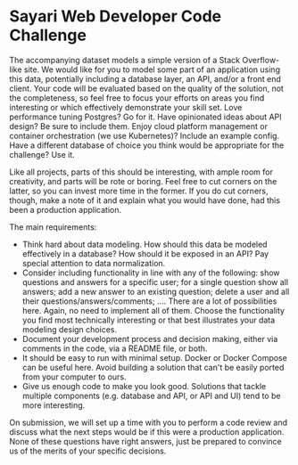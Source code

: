# Sayari Web Developer Code Challenge

The accompanying dataset models a simple version of a Stack Overflow-like site. We would like for you to model some part of an application using this data, potentially including a database layer, an API, and/or a front end client. Your code will be evaluated based on the quality of the solution, not the completeness, so feel free to focus your efforts on areas you find interesting or which effectively demonstrate your skill set. Love performance tuning Postgres? Go for it. Have opinionated ideas about API design? Be sure to include them. Enjoy cloud platform management or container orchestration (we use Kubernetes)? Include an example config. Have a different database of choice you think would be appropriate for the challenge? Use it.

Like all projects, parts of this should be interesting, with ample room for creativity, and parts will be rote or boring. Feel free to cut corners on the latter, so you can invest more time in the former. If you do cut corners, though, make a note of it and explain what you would have done, had this been a production application.

The main requirements:
* Think hard about data modeling. How should this data be modeled effectively in a database? How should it be exposed in an API? Pay special attention to data normalization.
* Consider including functionality in line with any of the following: show questions and answers for a specific user; for a single question show all answers; add a new answer to an existing question; delete a user and all their questions/answers/comments; .... There are a lot of possibilities here. Again, no need to implement all of them. Choose the functionality you find most technically interesting or that best illustrates your data modeling design choices.
* Document your development process and decision making, either via comments in the code, via a README file, or both.
* It should be easy to run with minimal setup. Docker or Docker Compose can be useful here. Avoid building a solution that can't be easily ported from your computer to ours.
* Give us enough code to make you look good. Solutions that tackle multiple components (e.g. database and API, or API and UI) tend to be more interesting.

On submission, we will set up a time with you to perform a code review and discuss what the next steps would be if this were a production application. None of these questions have right answers, just be prepared to convince us of the merits of your specific decisions.

